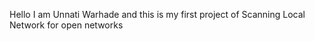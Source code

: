 Hello I am Unnati Warhade and this is my first project of Scanning Local Network for open networks

